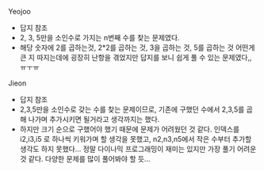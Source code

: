 Yeojoo
- 답지 참조
- 2, 3, 5만을 소인수로 가지는 n번째 수를 찾는 문제였다.
- 해당 숫자에 2를 곱하는것, 2*2를 곱하는 것, 3을 곱하는 것, 5를 곱하는 것 어떤게 큰 지 따지는데에 굉장히 난항을 겪었지만 답지를 보니 쉽게 풀 수 있는 문제였다,,ㅠㅜㅠ

Jieon
- 답지 참조
- 2,3,5만을 소인수로 갖는 수를 찾는 문제이므로, 기존에 구했던 수에서 2,3,5를 곱해 나가며 추가시키면 될거라고 생각까지는 했다.
- 하지만 크기 순으로 구했어야 했기 때문에 문제가 어려웠던 것 같다. 인덱스를 i2,i3,i5 로 하나씩 키워가며 할 생각을 못했고, n2,n3,n5에서 작은 수부터 추가할 생각도 하지 못했다... 정말 다이나믹 프로그래밍이 재미는 있지만 가장 풀기 어려운 것 같다. 다양한 문제를 많이 풀어봐야 할 듯...